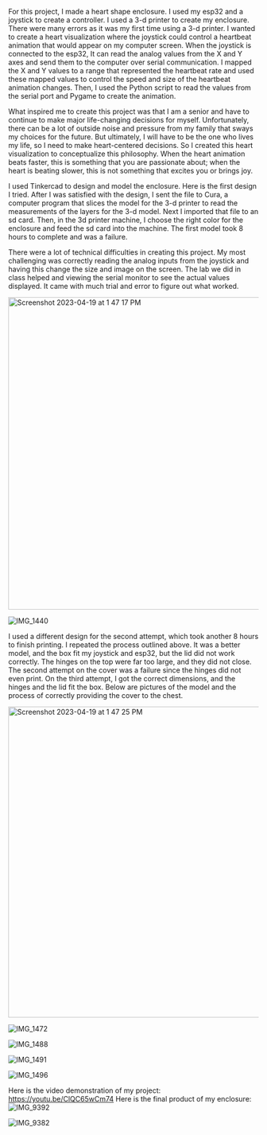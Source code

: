 



  For this project, I made a heart shape enclosure. I used my esp32 and a joystick to create a controller. I used a 3-d printer to create my enclosure. There were many errors as it was my first time using a 3-d printer. I wanted to create a heart visualization where the joystick could control a heartbeat animation that would appear on my computer screen. When the joystick is connected to the esp32, It can read the analog values from the X and Y axes and send them to the computer over serial communication. I mapped the X and Y values to a range that represented the heartbeat rate and used these mapped values to control the speed and size of the heartbeat animation changes. Then, I used the Python script to read the values from the serial port and Pygame to create the animation. 

  What inspired me to create this project was that I am a senior and have to continue to make major life-changing decisions for myself. Unfortunately, there can be a lot of outside noise and pressure from my family that sways my choices for the future. But ultimately, I will have to be the one who lives my life, so I need to make heart-centered decisions. So I created this heart visualization to conceptualize this philosophy. When the heart animation beats faster, this is something that you are passionate about; when the heart is beating slower, this is not something that excites you or brings joy. 
  
  I used Tinkercad to design and model the enclosure. Here is the first design I tried. After I was satisfied with the design, I sent the file to Cura, a computer program that slices the model for the 3-d printer to read the measurements of the layers for the 3-d model. Next I imported that file to an sd card. Then, in the 3d printer machine, I choose the right color for the enclosure and feed the sd card into the machine. The first model took 8 hours to complete and was a failure. 
  
  There were a lot of technical difficulties in creating this project. My most challenging was correctly reading the analog inputs from the joystick and having this change the size and image on the screen. The lab we did in class helped and viewing the serial monitor to see the actual values displayed. It came with much trial and error to figure out what worked. 
  
  <img width="628" alt="Screenshot 2023-04-19 at 1 47 17 PM" src="https://user-images.githubusercontent.com/46787224/233158182-a2d0e122-8f10-408e-836a-33dcc866273b.png">



![IMG_1440](https://user-images.githubusercontent.com/46787224/233156802-ee9ba4bb-0dfd-4a31-9696-d1092eeeabf0.jpg)


I used a different design for the second attempt, which took another 8 hours to finish printing. I repeated the process outlined above. It was a better model, and the box fit my joystick and esp32, but the lid did not work correctly. The hinges on the top were far too large, and they did not close. The second attempt on the cover was a failure since the hinges did not even print. On the third attempt, I got the correct dimensions, and the hinges and the lid fit the box. Below are pictures of the model and the process of correctly providing the cover to the chest. 


<img width="625" alt="Screenshot 2023-04-19 at 1 47 25 PM" src="https://user-images.githubusercontent.com/46787224/233158116-f1612cf4-6f4d-469b-b50e-4c5a13f528dd.png">


![IMG_1472](https://user-images.githubusercontent.com/46787224/233156886-7b9656f2-6a18-4472-8924-c63bc55b5e22.jpg)


![IMG_1488](https://user-images.githubusercontent.com/46787224/233156866-d0947cb8-5f15-4e35-897a-bf74858cb6c5.jpg)


![IMG_1491](https://user-images.githubusercontent.com/46787224/233156912-c0a0ddf0-ca1b-43c4-b12d-ab36985f70d8.jpg)


![IMG_1496](https://user-images.githubusercontent.com/46787224/233156929-bcf779c0-8b27-4845-abf2-2e0f7d35e009.jpg)


Here is the video demonstration of my project:
https://youtu.be/ClQC65wCm74
Here is the final product of my enclosure:
![IMG_9392](https://user-images.githubusercontent.com/46787224/233156580-1ce2c655-771d-4136-ac31-59a0f8bcebd5.JPG)


![IMG_9382](https://user-images.githubusercontent.com/46787224/233156502-8edb0e4d-3c1d-4477-bfba-06541a9d258d.JPG)

